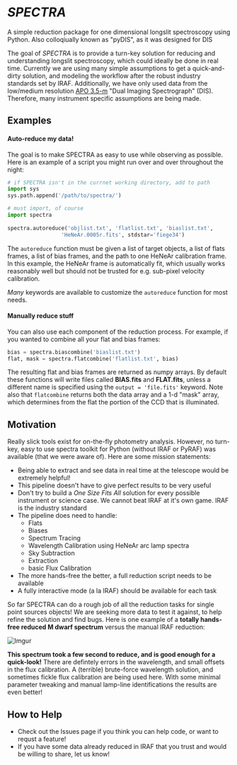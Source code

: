 # *SPECTRA*
A simple reduction package for one dimensional longslit spectroscopy using Python. Also colloqiually known as "pyDIS", as it was designed for DIS

The goal of *SPECTRA* is to provide a turn-key solution for reducing and understanding longslit spectroscopy, which could ideally be done in real time. Currently we are using many simple assumptions to get a quick-and-dirty solution, and modeling the workflow after the robust industry standards set by IRAF. Additionally, we have only used data from the low/medium resolution [APO 3.5-m](http://www.apo.nmsu.edu) "Dual Imaging Spectrograph" (DIS). Therefore, many instrument specific assumptions are being made.



## Examples
#### Auto-reduce my data!

The goal is to make SPECTRA as easy to use while observing as possible. Here is an example of a script you might run over and over throughout the night:

````python 
# if SPECTRA isn't in the currnet working directory, add to path
import sys
sys.path.append('/path/to/spectra/')

# must import, of course
import spectra
    
spectra.autoreduce('objlist.txt', 'flatlist.txt', 'biaslist.txt',
                 'HeNeAr.0005r.fits', stdstar='fiege34')
````

The `autoreduce` function must be given a list of target objects, a list of flats frames, a list of bias frames, and the path to one HeNeAr calibration frame. In this example, the HeNeAr frame is automatically fit, which usually works reasonably well but should not be trusted for e.g. sub-pixel velocity calibration.

*Many* keywords are available to customize the `autoreduce` function for most needs.


#### Manually reduce stuff
You can also use each component of the reduction process. For example, if you wanted to combine all your flat and bias frames:

````python 
bias = spectra.biascombine('biaslist.txt')
flat, mask = spectra.flatcombine('flatlist.txt', bias)
````

The resulting flat and bias frames are returned as numpy arrays. By default these functions will write files called **BIAS.fits** and **FLAT.fits**, unless a different name is specified using the `output = 'file.fits'` keyword.
Note also that `flatcombine` returns both the data array and a 1-d "mask" array, which determines from the flat the portion of the CCD that is illuminated.




## Motivation
Really slick tools exist for on-the-fly photometry analysis. However, no turn-key, easy to use spectra toolkit for Python (without IRAF or PyRAF) was available (that we were aware of). Here are some mission statements:

- Being able to extract and see data in real time at the telescope would be extremely helpful!
- This pipeline doesn't have to give perfect results to be very useful
- Don't try to build a *One Size Fits All* solution for every possible instrument or science case. We cannot beat IRAF at it's own game. IRAF is the industry standard
- The pipeline does need to handle:
	- Flats 
	- Biases 
	- Spectrum Tracing
	- Wavelength Calibration using HeNeAr arc lamp spectra
	- Sky Subtraction
	- Extraction
	- basic Flux Calibration
- The more hands-free the better, a full reduction script needs to be available
- A fully interactive mode (a la IRAF) should be available for each task

So far SPECTRA can do a rough job of all the reduction tasks for single point sources objects! We are seeking more data to test it against, to help refine the solution and find bugs. Here is one example of a **totally hands-free reduced M dwarf spectrum** versus the manual IRAF reduction:

![Imgur](http://i.imgur.com/4Y55NZHl.png)

**This spectrum took a few second to reduce, and is good enough for a quick-look!** There are defintely errors in the wavelength, and small offsets in the flux calibration. A (terrible) brute-force wavelength solution, and sometimes fickle flux calibration are being used here. With some minimal parameter tweaking and manual lamp-line identifications the results are even better!



## How to Help

- Check out the Issues page if you think you can help code, or want to requst a feature! 
- If you have some data already reduced in IRAF that you trust and would be willing to share, let us know!